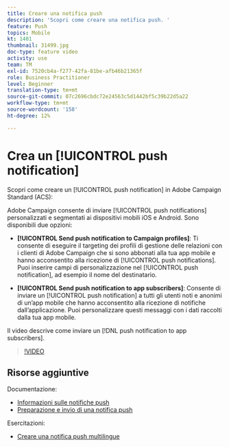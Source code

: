```yaml
---
title: Creare una notifica push
description: 'Scopri come creare una notifica push. '
feature: Push
topics: Mobile
kt: 1401
thumbnail: 31499.jpg
doc-type: feature video
activity: use
team: TM
exl-id: 7520cb4a-f277-42fa-81be-afb46b21365f
role: Business Practitioner
level: Beginner
translation-type: tm+mt
source-git-commit: 07c2696cbdc72e24563c5d1442bf5c39b22d5a22
workflow-type: tm+mt
source-wordcount: '158'
ht-degree: 12%

---
```


# Crea un [!UICONTROL push notification]

Scopri come creare un [!UICONTROL push notification] in Adobe Campaign Standard (ACS):

Adobe Campaign consente di inviare [!UICONTROL push notifications] personalizzati e segmentati ai dispositivi mobili iOS e Android. Sono disponibili due opzioni:

* **[!UICONTROL Send push notification to Campaign profiles]**: Ti consente di eseguire il targeting dei profili di gestione delle relazioni con i clienti di Adobe Campaign che si sono abbonati alla tua app mobile e hanno acconsentito alla ricezione di  [!UICONTROL push notifications]. Puoi inserire campi di personalizzazione nel [!UICONTROL push notification], ad esempio il nome del destinatario.

* **[!UICONTROL Send push notification to app subscribers]**: Consente di inviare un  [!UICONTROL push notification] a tutti gli utenti noti e anonimi di un’app mobile che hanno acconsentito alla ricezione di notifiche dall’applicazione. Puoi personalizzare questi messaggi con i dati raccolti dalla tua app mobile.

Il video descrive come inviare un [!DNL push notification to app subscribers].

>[!VIDEO](https://video.tv.adobe.com/v/31499?quality=12)

## Risorse aggiuntive

Documentazione:

* [Informazioni sulle notifiche push](https://docs.adobe.com/content/help/en/campaign-standard/using/communication-channels/push-notifications/about-push-notifications.html)
* [Preparazione e invio di una notifica push](https://docs.adobe.com/content/help/en/campaign-standard/using/communication-channels/push-notifications/preparing-and-sending-a-push-notification.html)

Esercitazioni:

* [Creare una notifica push multilingue](/help/communication-channels/mobile/push-notifications/creating-multilingual-push-notifications.md)

